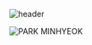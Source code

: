 ![header](https://capsule-render.vercel.app/api?text=PARK%20MINHYEOK?type=waving)

<img src="https://camo.githubusercontent.com/0c391b5545096b63cac7def5d0f2eb5c4c43260323d456c2689cc841d2bbdf09/68747470733a2f2f63617073756c652d72656e6465722e76657263656c2e6170702f6170693f747970653d776176696e67266865696768743d32303026746578743d576176696e672126666f6e74416c69676e3d383026666f6e74416c69676e593d343026636f6c6f723d6772616469656e74" alt="PARK MINHYEOK" data-canonical-src="https://capsule-render.vercel.app/api?type=waving&amp;height=200&amp;text=PARK MINHYEOK!&amp;fontAlign=80&amp;fontAlignY=40&amp;color=gradient" style="max-width:100%;">


